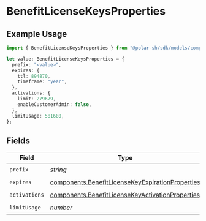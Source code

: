 # BenefitLicenseKeysProperties

## Example Usage

```typescript
import { BenefitLicenseKeysProperties } from "@polar-sh/sdk/models/components/benefitlicensekeysproperties.js";

let value: BenefitLicenseKeysProperties = {
  prefix: "<value>",
  expires: {
    ttl: 894870,
    timeframe: "year",
  },
  activations: {
    limit: 279679,
    enableCustomerAdmin: false,
  },
  limitUsage: 581680,
};
```

## Fields

| Field                                                                                                                | Type                                                                                                                 | Required                                                                                                             | Description                                                                                                          |
| -------------------------------------------------------------------------------------------------------------------- | -------------------------------------------------------------------------------------------------------------------- | -------------------------------------------------------------------------------------------------------------------- | -------------------------------------------------------------------------------------------------------------------- |
| `prefix`                                                                                                             | *string*                                                                                                             | :heavy_check_mark:                                                                                                   | N/A                                                                                                                  |
| `expires`                                                                                                            | [components.BenefitLicenseKeyExpirationProperties](../../models/components/benefitlicensekeyexpirationproperties.md) | :heavy_check_mark:                                                                                                   | N/A                                                                                                                  |
| `activations`                                                                                                        | [components.BenefitLicenseKeyActivationProperties](../../models/components/benefitlicensekeyactivationproperties.md) | :heavy_check_mark:                                                                                                   | N/A                                                                                                                  |
| `limitUsage`                                                                                                         | *number*                                                                                                             | :heavy_check_mark:                                                                                                   | N/A                                                                                                                  |